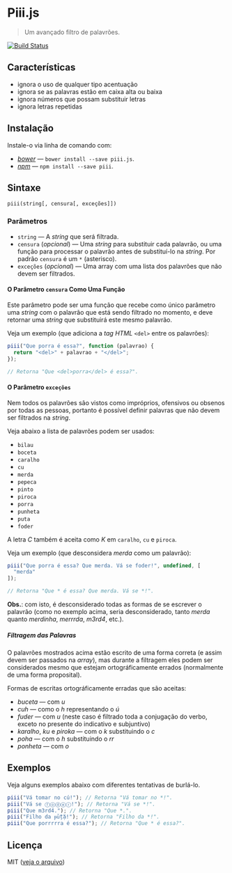 # Piii.js

> Um avançado filtro de palavrões.

[![Build Status](https://travis-ci.org/theuves/piii.js.svg?branch=master)](https://travis-ci.org/theuves/piii.js)

## Características

- ignora o uso de qualquer tipo acentuação
- ignora se as palavras estão em caixa alta ou baixa
- ignora números que possam substituir letras
- ignora letras repetidas

## Instalação

Instale-o via linha de comando com:

- [*bower*](http://bower.io/) ― `bower install --save piii.js`.
- [*npm*](https://npmjs.com/) ― `npm install --save piii`.

## Sintaxe

```
piii(string[, censura[, exceções]])
```

### Parâmetros

- `string` ― A *string* que será filtrada.
- `censura` (*opcional*) ― Uma *string* para substituir cada palavrão, ou uma função para processar o palavrão antes de substituí-lo na *string*. Por padrão `censura` é um `*` (asterisco).
- `exceções` (*opcional*) ― Uma array com uma lista dos palavrões que não devem ser filtrados.

#### O Parâmetro `censura` Como Uma Função

Este parâmetro pode ser uma função que recebe como único parâmetro uma *string* com o palavrão que está sendo filtrado no momento, e deve retornar uma *string* que substituirá este mesmo palavrão.

Veja um exemplo (que adiciona a *tag HTML* `<del>` entre os palavrões):

```js
piii("Que porra é essa?", function (palavrao) {
  return "<del>" + palavrao + "</del>";
});

// Retorna "Que <del>porra</del> é essa?".
```

#### O Parâmetro `exceções`

Nem todos os palavrões são vistos como impróprios, ofensivos ou obsenos por todas as pessoas, portanto é possível definir palavras que não devem ser filtrados na *string*.

Veja abaixo a lista de palavrões podem ser usados:

- `bilau`
- `boceta`
- `caralho`
- `cu`
- `merda`
- `pepeca`
- `pinto`
- `piroca`
- `porra`
- `punheta`
- `puta`
- `foder`

A letra *C* também é aceita como *K* em `caralho`, `cu` e `piroca`.

Veja um exemplo (que desconsidera *merda* como um palavrão):

```js
piii("Que porra é essa? Que merda. Vá se foder!", undefined, [
  "merda"
]);

// Retorna "Que * é essa? Que merda. Vá se *!".
```

**Obs.**: com isto, é desconsiderado todas as formas de se escrever o palavrão (como no exemplo acima, seria desconsiderado, tanto *merda* quanto *merdinha*, *merrrda*, *m3rd4*, etc.).

##### Filtragem das Palavras

O palavrões mostrados acima estão escrito de uma forma correta (e assim devem ser passados na *array*), mas durante a filtragem eles podem ser considerados mesmo que estejam ortográficamente errados (normalmente de uma forma proposital).

Formas de escritas ortográficamente erradas que são aceitas:

- *buceta* ― com *u*
- *cuh* ― como o *h* representando o *ú*
- *fuder* ― com *u* (neste caso é filtrado toda a conjugação do verbo, exceto no presente do indicativo e subjuntivo)
- *karalho*, *ku* e *piroka* ― com o *k* substituindo o *c*
- *poha* ― com o *h* substituindo o *rr*
- *ponheta* ― com *o*

## Exemplos

Veja alguns exemplos abaixo com diferentes tentativas de burlá-lo.

```js
piii("Vá tomar no cú!"); // Retorna "Vá tomar no *!".
piii("Vá se ⓕⓞⓓⓔⓡ!"); // Retorna "Vá se *!".
piii("Que m3rd4."); // Retorna "Que *.".
piii("Filho da ᵽṻțặ!"); // Retorna "Filho da *!".
piii("Que porrrrra é essa?"); // Retorna "Que * é essa?".
```

## Licença

MIT ([veja o arquivo](https://github.com/theuves/piii.js/blob/master/license))
